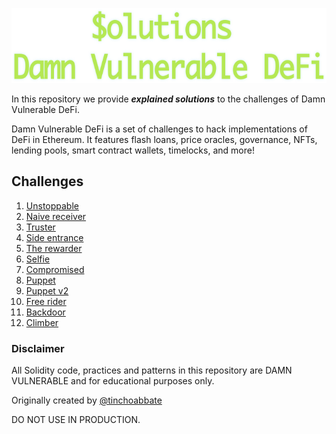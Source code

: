 <p align="center">
<img src="cover.svg" height="120px">
</p>

In this repository we provide **_explained solutions_** to the challenges of Damn Vulnerable DeFi.

Damn Vulnerable DeFi is a set of challenges to hack implementations of DeFi in Ethereum. It features flash loans, price oracles, governance, NFTs, lending pools, smart contract wallets, timelocks, and more!

## Challenges

1. [Unstoppable](/contracts/unstoppable/)
2. [Naive receiver](/contracts/naive-receiver/)
3. [Truster](/contracts/truster/)
4. [Side entrance](/contracts/side-entrance/)
5. [The rewarder](/contracts/the-rewarder/)
6. [Selfie](/contracts/selfie/)
7. [Compromised](/contracts/compromised/)
8. [Puppet](/contracts/puppet/)
9. [Puppet v2](/contracts/puppet-v2/)
10. [Free rider](/contracts/free-rider/)
11. [Backdoor](/contracts/backdoor/)
12. [Climber](/contracts/climber/)

### Disclaimer

All Solidity code, practices and patterns in this repository are DAMN VULNERABLE and for educational purposes only.

Originally created by [@tinchoabbate](https://twitter.com/tinchoabbate)

DO NOT USE IN PRODUCTION.
